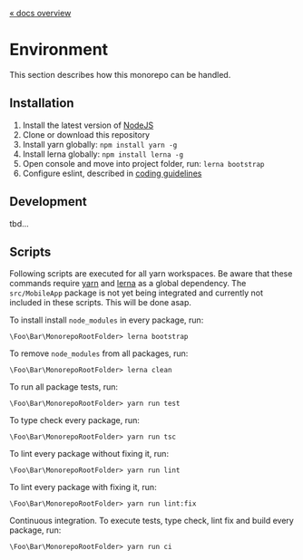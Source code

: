 [« docs overview](../README.md)

# Environment
This section describes how this monorepo can be handled.

## Installation
1. Install the latest version of [NodeJS](http://nodejs.org/en/download/)
2. Clone or download this repository
3. Install yarn globally: `npm install yarn -g`
4. Install lerna globally: `npm install lerna -g`
5. Open console and move into project folder, run:  `lerna bootstrap`
6. Configure eslint, described in [coding guidelines](./CodingGuidelines.md)

## Development
tbd...

## Scripts
Following scripts are executed for all yarn workspaces.
Be aware that these commands require [yarn](https://yarnpkg.com/) and [lerna](https://lerna.js.org/) as a global dependency.
The `src/MobileApp` package is not yet being integrated and currently not included in these scripts.
This will be done asap.

To install install `node_modules` in every package, run:

    \Foo\Bar\MonorepoRootFolder> lerna bootstrap

To remove `node_modules` from all packages, run:

    \Foo\Bar\MonorepoRootFolder> lerna clean

To run all package tests, run:

    \Foo\Bar\MonorepoRootFolder> yarn run test

To type check every package, run:

    \Foo\Bar\MonorepoRootFolder> yarn run tsc

To lint every package without fixing it, run:

    \Foo\Bar\MonorepoRootFolder> yarn run lint

To lint every package with fixing it, run:

    \Foo\Bar\MonorepoRootFolder> yarn run lint:fix

Continuous integration. To execute tests, type check, lint fix and build every package, run:

    \Foo\Bar\MonorepoRootFolder> yarn run ci
